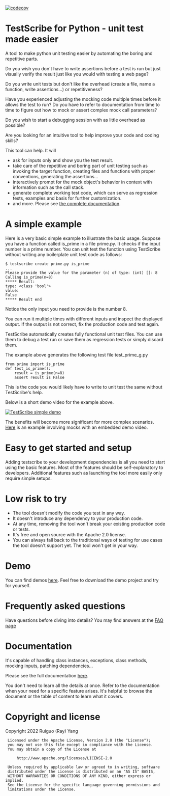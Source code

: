 [![codecov](https://codecov.io/gh/HappyRay/testscribe/branch/main/graph/badge.svg?token=ZYK0DZZ31W)](https://codecov.io/gh/HappyRay/testscribe)
# TestScribe for Python - unit test made easier

A tool to make python unit testing easier by automating the boring and repetitive parts.

Do you wish you don't have to write assertions before a test is run but just visually verify the
result just like you would with testing a web page?

Do you write unit tests but don't like the overhead (create a file, name a function, write assertions...) 
or repetitiveness?

Have you experienced adjusting the mocking code multiple times before it allows the test to run? 
Do you have to refer to documentation from time to time to figure out how to mock or assert complex 
mock call parameters?

Do you wish to start a debugging session with as little overhead as possible?

Are you looking for an intuitive tool to help improve your code and coding skills?

This tool can help. It will
- ask for inputs only and show you the test result.
- take care of the repetitive and boring part of unit testing such as invoking the target function, 
creating files and functions with proper conventions, generating the assertions...
- interactively prompt for the mock object's behavior in context with information such as the call stack.
- generate complete working test code, which can serve as regression tests, examples and basis 
for further customization.
- and more. Please see [the complete documentation](#documentation).

# A simple example

Here is a very basic simple example to illustrate the basic usage.
Suppose you have a function called is_prime in a file prime.py. It checks if the input
number is a prime number. You can unit test the function using TestScribe without writing any boilerplate 
unit test code as follows:

    $ testscribe create prime.py is_prime
    ...
    Please provide the value for the parameter (n) of type: (int) []: 8
    Calling is_prime(n=8)
    ***** Result:
    type: <class 'bool'>
    value:
    False
    ***** Result end

Notice the only input you need to provide is the number 8.

You can run it multiple times with different inputs and inspect the displayed output.
If the output is not correct, fix the production code and test again.

TestScribe automatically creates fully functional unit test files. You can use them to debug a test run or save
them as regression tests or simply discard them. 

The example above generates the following test file test_prime_g.py
    
    from prime import is_prime
    def test_is_prime():
        result = is_prime(n=8)
        assert result is False

This is the code you would likely have to write to unit test the same without TestScribe's help.

Below is a short demo video for the example above.

[![TestScribe simple demo](https://img.youtube.com/vi/bMAyXsd8yAw/default.jpg)](https://youtu.be/bMAyXsd8yAw)

The benefits will become more significant for more complex scenarios. 
[Here](https://www.pyscribe.org/demo.html#mock-a-class-instance) 
is an example involving mocks with an embedded demo video.

# Easy to get started and setup
Adding testscribe to your development dependencies is all you need to start using the basic features.
Most of the features should be self-explanatory to developers.
Additional features such as launching the tool more easily only require simple setups. 

# Low risk to try
* The tool doesn't modify the code you test in any way.
* It doesn't introduce any dependency to your production code.
* At any time, removing the tool won't break your existing production code or tests.
* It's free and open source with the Apache 2.0 license.
* You can always fall back to the traditional ways of testing for use cases the tool doesn't support yet. 
The tool won't get in your way.

# Demo
You can find demos [here](https://www.pyscribe.org/demo.html).
Feel free to download the demo project and try for yourself.

# Frequently asked questions
Have questions before diving into details? You may find answers at the [FAQ page](https://www.pyscribe.org/faq.html) 

# Documentation
It's capable of handling class instances, exceptions, class methods, mocking inputs, patching dependencies...

Please see the full documentation [here](https://www.pyscribe.org/).

You don't need to learn all the details at once. Refer to the documentation when your need for a specific feature 
arises. It's helpful to browse the document or the table of content to learn what it covers.

# Copyright and license

Copyright 2022 Ruiguo (Ray) Yang

     Licensed under the Apache License, Version 2.0 (the "License");
     you may not use this file except in compliance with the License.
     You may obtain a copy of the License at

         http://www.apache.org/licenses/LICENSE-2.0

     Unless required by applicable law or agreed to in writing, software
     distributed under the License is distributed on an "AS IS" BASIS,
     WITHOUT WARRANTIES OR CONDITIONS OF ANY KIND, either express or implied.
     See the License for the specific language governing permissions and
     limitations under the License.
